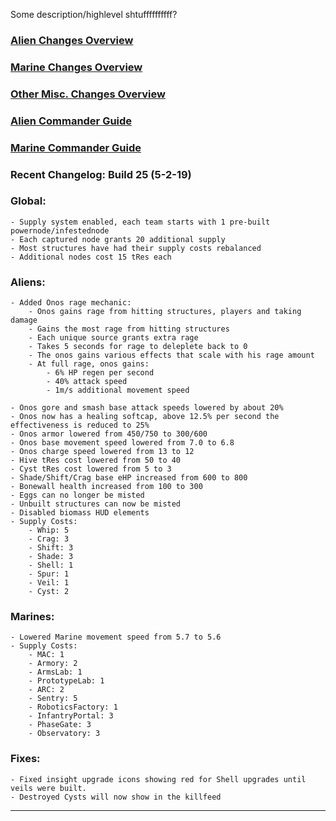 Some description/highlevel shtuffffffffff?

### [Alien Changes Overview](https://xtoken.github.io/CompMod/webpages/alien_overview)

### [Marine Changes Overview](https://xtoken.github.io/CompMod/webpages/marine_overview)

### [Other Misc. Changes Overview](https://xtoken.github.io/CompMod/webpages/misc_overview)

### [Alien Commander Guide](https://xtoken.github.io/CompMod/webpages/alien_comm_guide)

### [Marine Commander Guide](https://xtoken.github.io/CompMod/webpages/marine_comm_guide)

### Recent Changelog: Build 25 (5-2-19)

### Global:
	- Supply system enabled, each team starts with 1 pre-built powernode/infestednode
	- Each captured node grants 20 additional supply
	- Most structures have had their supply costs rebalanced
	- Additional nodes cost 15 tRes each

### Aliens:
	- Added Onos rage mechanic:
		- Onos gains rage from hitting structures, players and taking damage
		- Gains the most rage from hitting structures
		- Each unique source grants extra rage
		- Takes 5 seconds for rage to deleplete back to 0
		- The onos gains various effects that scale with his rage amount
		- At full rage, onos gains:
			- 6% HP regen per second
			- 40% attack speed
			- 1m/s additional movement speed
			
	- Onos gore and smash base attack speeds lowered by about 20%
	- Onos now has a healing softcap, above 12.5% per second the effectiveness is reduced to 25%
	- Onos armor lowered from 450/750 to 300/600
	- Onos base movement speed lowered from 7.0 to 6.8
	- Onos charge speed lowered from 13 to 12
	- Hive tRes cost lowered from 50 to 40
	- Cyst tRes cost lowered from 5 to 3
	- Shade/Shift/Crag base eHP increased from 600 to 800
	- Bonewall health increased from 100 to 300
	- Eggs can no longer be misted
	- Unbuilt structures can now be misted
	- Disabled biomass HUD elements
	- Supply Costs:
		- Whip: 5
		- Crag: 3
		- Shift: 3
		- Shade: 3
		- Shell: 1
		- Spur: 1
		- Veil: 1
		- Cyst: 2
		
### Marines:
	- Lowered Marine movement speed from 5.7 to 5.6
	- Supply Costs:
		- MAC: 1
		- Armory: 2
		- ArmsLab: 1
		- PrototypeLab: 1
		- ARC: 2
		- Sentry: 5
		- RoboticsFactory: 1
		- InfantryPortal: 3
		- PhaseGate: 3
		- Observatory: 3
	
### Fixes:
	- Fixed insight upgrade icons showing red for Shell upgrades until veils were built.
	- Destroyed Cysts will now show in the killfeed
	
***